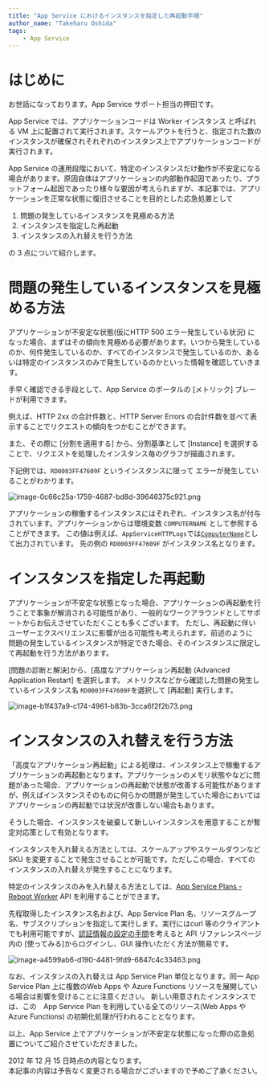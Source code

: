```yaml
---
title: "App Service におけるインスタンスを指定した再起動手順"
author_name: "Takeharu Oshida"
tags:
    - App Service
---
```



# はじめに
お世話になっております。App Service サポート担当の押田です。

App Service では、アプリケーションコードは Worker インスタンス と呼ばれる VM 上に配置されて実行されます。スケールアウトを行うと、指定された数のインスタンスが確保されそれぞれのインスタンス上でアプリケーションコードが実行されます。

App Service の運用段階において、特定のインスタンスだけ動作が不安定になる場合があります。原因自体はアプリケーションの内部動作起因であったり、プラットフォーム起因であったり様々な要因が考えられますが、本記事では、アプリケーションを正常な状態に復旧させることを目的とした応急処置として

1. 問題の発生しているインスタンスを見極める方法
1. インスタンスを指定した再起動
1. インスタンスの入れ替えを行う方法

の 3 点について紹介します。

# 問題の発生しているインスタンスを見極める方法

アプリケーションが不安定な状態(仮にHTTP 500 エラー発生している状況) になった場合、まずはその傾向を見極める必要があります。いつから発生しているのか、何件発生しているのか、すべてのインスタンスで発生しているのか、あるいは特定のインスタンスのみで発生しているのかといった情報を確認していきます。

手早く確認できる手段として、App Service のポータルの [メトリック] ブレードが利用できます。

例えば、HTTP 2xx の合計件数と、HTTP Server Errors の合計件数を並べて表示することでリクエストの傾向をつかむことができます。

また、その際に [分割を適用する] から、分割基準として [Instance] を選択することで、リクエストを処理したインスタンス毎のグラフが描画されます。

下記例では、`RD0003FF47609F` というインスタンスに限って エラーが発生していることがわかります。


![image-0c66c25a-1759-4687-bd8d-39646375c921.png]({{site.baseurl}}/media/2022/12/image-0c66c25a-1759-4687-bd8d-39646375c921.png)


アプリケーションの稼働するインスタンスにはそれぞれ、インスタンス名が付与されています。アプリケーションからは環境変数 `COMPUTERNAME` として参照することができます。
この値は例えば、`AppServiceHTTPLogs`では[`ComputerName`](https://learn.microsoft.com/en-us/azure/azure-monitor/reference/tables/appservicehttplogs)として出力されています。
先の例の `RD0003FF47609F` がインスタンス名となります。

# インスタンスを指定した再起動

アプリケーションが不安定な状態となった場合、アプリケーションの再起動を行うことで事象が解消される可能性があり、一般的なワークアラウンドとしてサポートからお伝えさせていただくことも多くございます。
ただし、再起動に伴いユーザーエクスペリエンスに影響が出る可能性も考えられます。前述のように
問題の発生しているインスタンスが特定できた場合、そのインスタンスに限定して再起動を行う方法があります。

[問題の診断と解決]から、[高度なアプリケーション再起動 (Advanced Application Restart] を選択します。
メトリクスなどから確認した問題の発生しているインスタンス名 `RD0003FF47609F`を選択して [再起動] 実行します。

![image-b1f437a9-c174-4961-b83b-3cca6f2f2b73.png]({{site.baseurl}}/media/2022/12/image-b1f437a9-c174-4961-b83b-3cca6f2f2b73.png)

# インスタンスの入れ替えを行う方法

「高度なアプリケーション再起動」による処理は、インスタンス上で稼働するアプリケーションの再起動となります。アプリケーションのメモリ状態やなどに問題があった場合、アプリケーションの再起動で状態が改善する可能性がありますが、例えばインスタンスそのものに何らかの問題が発生していた場合においてはアプリケーションの再起動では状況が改善しない場合もあります。

そうした場合、インスタンスを破棄して新しいインスタンスを用意することが暫定対応策として有効となります。

インスタンスを入れ替える方法としては、スケールアップやスケールダウンなど SKU を変更することで発生させることが可能です。ただしこの場合、すべてのインスタンスの入れ替えが発生することになります。

特定のインスタンスのみを入れ替える方法としては、[App Service Plans - Reboot Worker](https://learn.microsoft.com/ja-jp/rest/api/appservice/app-service-plans/reboot-worker) API を利用することができます。

先程取得したインスタンス名および、App Service Plan 名、リソースグループ名、サブスクリプションを指定して実行します。実行にはcurl 等のクライアントでも利用可能ですが、[認証情報の設定の手間](https://learn.microsoft.com/ja-jp/rest/api/azure/#how-to-call-azure-rest-apis-with-postman)を考えると API リファレンスページ内の [使ってみる]からログインし、GUI 操作いただく方法が簡易です。

![image-a4599ab6-d190-4481-9fd9-6847c4c33463.png]({{site.baseurl}}/media/2022/12/image-a4599ab6-d190-4481-9fd9-6847c4c33463.png)


なお、インスタンスの入れ替えは App Service Plan 単位となります。同一 App Service Plan 上に複数のWeb Apps や Azure Functions リソースを展開している場合は影響を受けることに注意ください。
新しい用意されたインスタンスでは、この　App Service Plan を利用している全てのリソース(Web Apps や Azure Functions) の初期化処理が行われることとなります。

以上、App Service 上でアプリケーションが不安定な状態になった際の応急処置についてご紹介させていただきました。


2012 年 12 月 15 日時点の内容となります。<br>
本記事の内容は予告なく変更される場合がございますので予めご了承ください。

<br>
<br>


